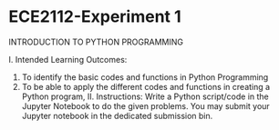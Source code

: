 # ECE2112-Experiment 1
INTRODUCTION TO PYTHON PROGRAMMING

I. Intended Learning Outcomes:
1. To identify the basic codes and functions in Python Programming
2. To be able to apply the different codes and functions in creating a Python program,
II. Instructions:
Write a Python script/code in the Jupyter Notebook to do the given problems. You may submit your Jupyter
notebook in the dedicated submission bin.
